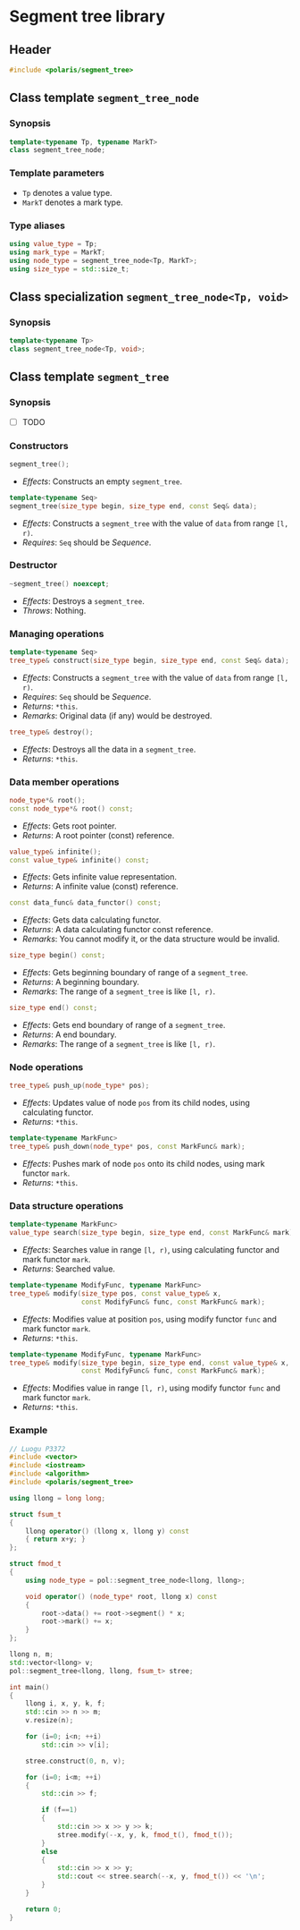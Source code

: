 # Segment tree library

## Header
```cpp
#include <polaris/segment_tree>
```

## Class template `segment_tree_node`
### Synopsis
```cpp
template<typename Tp, typename MarkT>
class segment_tree_node;
```

### Template parameters
- `Tp` denotes a value type.
- `MarkT` denotes a mark type.

### Type aliases
```cpp
using value_type = Tp;
using mark_type = MarkT;
using node_type = segment_tree_node<Tp, MarkT>;
using size_type = std::size_t;
```

## Class specialization `segment_tree_node<Tp, void>`
### Synopsis
```cpp
template<typename Tp>
class segment_tree_node<Tp, void>;
```

## Class template `segment_tree`
### Synopsis
- [ ] TODO

### Constructors
```cpp
segment_tree();
```
- *Effects*: Constructs an empty `segment_tree`.

```cpp
template<typename Seq>
segment_tree(size_type begin, size_type end, const Seq& data);
```
- *Effects*: Constructs a `segment_tree` with the value of `data` from range `[l, r)`.
- *Requires*: `Seq` should be *Sequence*.

### Destructor
```cpp
~segment_tree() noexcept;
```
- *Effects*: Destroys a `segment_tree`.
- *Throws*: Nothing.

### Managing operations
```cpp
template<typename Seq>
tree_type& construct(size_type begin, size_type end, const Seq& data);
```
- *Effects*: Constructs a `segment_tree` with the value of `data` from range `[l, r)`.
- *Requires*: `Seq` should be *Sequence*.
- *Returns*: `*this`.
- *Remarks*: Original data (if any) would be destroyed.

```cpp
tree_type& destroy();
```
- *Effects*: Destroys all the data in a `segment_tree`.
- *Returns*: `*this`.

### Data member operations
```cpp
node_type*& root();
const node_type*& root() const;
```
- *Effects*: Gets root pointer.
- *Returns*: A root pointer (const) reference.

```cpp
value_type& infinite();
const value_type& infinite() const;
```
- *Effects*: Gets infinite value representation.
- *Returns*: A infinite value (const) reference.

```cpp
const data_func& data_functor() const;
```
- *Effects*: Gets data calculating functor.
- *Returns*: A data calculating functor const reference.
- *Remarks*: You cannot modify it, or the data structure would be invalid.

```cpp
size_type begin() const;
```
- *Effects*: Gets beginning boundary of range of a `segment_tree`.
- *Returns*: A beginning boundary.
- *Remarks*: The range of a `segment_tree` is like `[l, r)`.

```cpp
size_type end() const;
```
- *Effects*: Gets end boundary of range of a `segment_tree`.
- *Returns*: A end boundary.
- *Remarks*: The range of a `segment_tree` is like `[l, r)`.

### Node operations
```cpp
tree_type& push_up(node_type* pos);
```
- *Effects*: Updates value of node `pos` from its child nodes, using calculating functor.
- *Returns*: `*this`.

```cpp
template<typename MarkFunc>
tree_type& push_down(node_type* pos, const MarkFunc& mark);
```
- *Effects*: Pushes mark of node `pos` onto its child nodes, using mark functor `mark`.
- *Returns*: `*this`.

### Data structure operations
```cpp
template<typename MarkFunc>
value_type search(size_type begin, size_type end, const MarkFunc& mark);
```
- *Effects*: Searches value in range `[l, r)`, using calculating functor and mark functor `mark`.
- *Returns*: Searched value.

```cpp
template<typename ModifyFunc, typename MarkFunc>
tree_type& modify(size_type pos, const value_type& x,
                  const ModifyFunc& func, const MarkFunc& mark);
```
- *Effects*: Modifies value at position `pos`, using modify functor `func` and mark functor `mark`.
- *Returns*: `*this`.

```cpp
template<typename ModifyFunc, typename MarkFunc>
tree_type& modify(size_type begin, size_type end, const value_type& x,
                  const ModifyFunc& func, const MarkFunc& mark);
```
- *Effects*: Modifies value in range `[l, r)`, using modify functor `func` and mark functor `mark`.
- *Returns*: `*this`.

### Example
```cpp
// Luogu P3372
#include <vector>
#include <iostream>
#include <algorithm>
#include <polaris/segment_tree>

using llong = long long;

struct fsum_t
{
    llong operator() (llong x, llong y) const
    { return x+y; }
};

struct fmod_t
{
    using node_type = pol::segment_tree_node<llong, llong>;

    void operator() (node_type* root, llong x) const
    {
        root->data() += root->segment() * x;
        root->mark() += x;
    }
};

llong n, m;
std::vector<llong> v;
pol::segment_tree<llong, llong, fsum_t> stree;

int main()
{
    llong i, x, y, k, f;
    std::cin >> n >> m;
    v.resize(n);

    for (i=0; i<n; ++i)
        std::cin >> v[i];

    stree.construct(0, n, v);

    for (i=0; i<m; ++i)
    {
        std::cin >> f;

        if (f==1)
        {
            std::cin >> x >> y >> k;
            stree.modify(--x, y, k, fmod_t(), fmod_t());
        }
        else
        {
            std::cin >> x >> y;
            std::cout << stree.search(--x, y, fmod_t()) << '\n';
        }
    }

    return 0;
}
```

